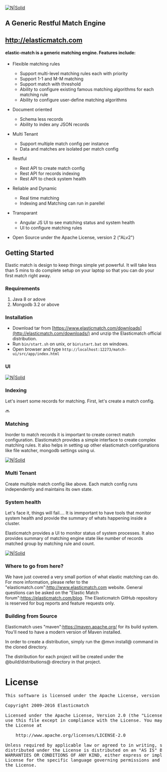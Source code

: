 [![N|Solid](https://cloud.githubusercontent.com/assets/10060860/19232352/db2b2b78-8efc-11e6-80ef-8d2205754383.png)](http://elasticmatch.com/)

## A Generic Restful Match Engine

## http://elasticmatch.com

#### elastic-match is a generic matching engine. Features include:

* Flexible matching rules
  * Support multi-level matching rules each with priority
  * Support 1-1 and M-M matching
  * Support match with threshold
  * Ability to configure existing famous matching algorithms for each matching rule
  * Ability to configure user-define matching algorithms

* Document oriented
  * Schema less records
  * Ability to index any JSON records

* Multi Tenant
  * Support multiple match config per instance
  * Data and matches are isolated per match config

* Restful
  * Rest API to create match config
  * Rest API for records indexing
  * Rest API to check system health

* Reliable and Dynamic
  * Real time matching
  * Indexing and Matching can run in parellel

* Transparant
  * Angular JS UI to see matching status and system health
  * UI to configure matching rules 

* Open Source under the Apache License, version 2 ("ALv2")

## Getting Started

Elastic match is design to keep things simple yet powerful. It will take less than 5 mins to do complete setup on your laptop so that you can do your first match right away.

### Requirements

1. Java 8 or adove 
2. Mongodb 3.2 or above

### Installation

* Download tar from [https://www.elasticmatch.com/downloads](http://elasticmatch.com/downloads/) and unzip the Elasticmatch official distribution.
* Run ```bin/start.sh``` on unix, or ```bin\start.bat``` on windows.
* Open browser and type ```http://localhost:12273/match-ui/src/app/index.html```

### UI
[![N|Solid](https://cloud.githubusercontent.com/assets/10060860/18985680/b2f22898-8716-11e6-9ac5-944173ba8366.png)](http://elasticmatch.com/)

### Indexing

Let's insert some records for matching. First, let's create a match config.

:soon:

### Matching

Inorder to match records it is important to create correct match configuration. Elasticmatch provides a simple interface to create complex matching rules. It also helps in setting up other elasticmatch configurations like file watcher, mongodb settings using ui.

[![N|Solid](https://cloud.githubusercontent.com/assets/10060860/18986098/f30a76a4-8718-11e6-8a90-96ad3dda0a77.png)](http://elasticmatch.com/)

### Multi Tenant

Create multiple match config like above. Each match config runs independently and maintains its own state.

### System health

Let's face it, things will fail.... It is immportant to have tools that monitor system health and provide the summary of whats happening inside a cluster.

Elasticmatch provides a UI to monitor status of system processes. It also provides summary of matching engine state like number of records matched group by matching rule and count.

[![N|Solid](https://cloud.githubusercontent.com/assets/10060860/18985943/268c4288-8718-11e6-8a61-ca942b28c77a.png)](http://elasticmatch.com/)

### Where to go from here?

We have just covered a very small portion of what elastic matching can do. For more information, please refer to the "elasticmatch.com":http://www.elasticmatch.com website. General questions can be asked on the "Elastic Match forum":https://elasticmatch.com/blog. The Elasticmatch GitHub repository is reserved for bug reports and feature requests only.

### Building from Source

Elasticmatch uses "maven":https://maven.apache.org/ for its build system. You'll need to have a modern version of Maven installed.

In order to create a distribution, simply run the @mvn install@ command in the cloned directory.

The distribution for each project will be created under the @build/distributions@ directory in that project.

# License

<pre>
This software is licensed under the Apache License, version 2 ("ALv2"), quoted below.

Copyright 2009-2016 Elasticmatch <https://www.elasticmatch.com>

Licensed under the Apache License, Version 2.0 (the "License"); you may not
use this file except in compliance with the License. You may obtain a copy of
the License at

    http://www.apache.org/licenses/LICENSE-2.0

Unless required by applicable law or agreed to in writing, software
distributed under the License is distributed on an "AS IS" BASIS, WITHOUT
WARRANTIES OR CONDITIONS OF ANY KIND, either express or implied. See the
License for the specific language governing permissions and limitations under
the License.
</pre>
